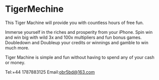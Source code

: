 # TigerMechine
This Tiger Machine will provide you with countless hours of free fun.

Immerse yourself in the riches and prosperity from your iPhone. Spin win and win big with wild 3x and 100x multipliers and fun bonus games. Doubledown and Doubleup your credits or winnings and gamble to win much more.

Tiger Machine is simple and fun without having to spend any of your cash or money.

Tel:+44 1787883125
Email:obr5bd@163.com
